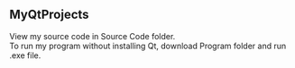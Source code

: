 **MyQtProjects**
---
View my source code in Source Code folder.<br/>
To run my program without installing Qt, download Program folder and run .exe file.
